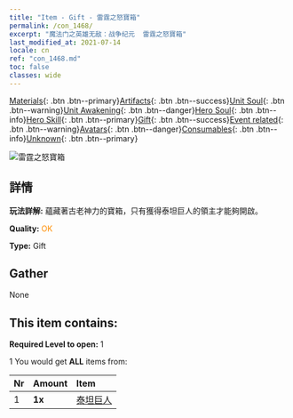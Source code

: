 ```yaml
---
title: "Item - Gift - 雷霆之怒寶箱"
permalink: /con_1468/
excerpt: "魔法门之英雄无敌：战争纪元  雷霆之怒寶箱"
last_modified_at: 2021-07-14
locale: cn
ref: "con_1468.md"
toc: false
classes: wide
---
```

 [Materials](/ItemsCN/){: .btn .btn--primary}[Artifacts](/ItemsCN/Artifacts/){: .btn .btn--success}[Unit Soul](/ItemsCN/UnitSoul/){: .btn .btn--warning}[Unit Awakening](/ItemsCN/UnitAwakening/){: .btn .btn--danger}[Hero Soul](/ItemsCN/HeroSoul/){: .btn .btn--info}[Hero Skill](/ItemsCN/HeroSkill/){: .btn .btn--primary}[Gift](/ItemsCN/Gift/){: .btn .btn--success}[Event related](/ItemsCN/Events/){: .btn .btn--warning}[Avatars](/ItemsCN/Avatars/){: .btn .btn--danger}[Consumables](/ItemsCN/Consumables/){: .btn .btn--info}[Unknown](/ItemsCN/Unknown/){: .btn .btn--primary}

 ![雷霆之怒寶箱](/images/t/i_907082.png)

## 詳情
 **玩法詳解:** 蘊藏著古老神力的寶箱，只有獲得泰坦巨人的領主才能夠開啟。

 **Quality:** <span style="color: #FF8C00">OK</span>

 **Type:** Gift

## Gather

  None

## This item contains:

 **Required Level to open:** 1

 1 You would get **ALL** items  from:

  | Nr | Amount |     Item    |
  |:---|:-------|:------------|
  | 1 |  **1x** | [泰坦巨人](/cn/Items/unt_241/) |  | 
